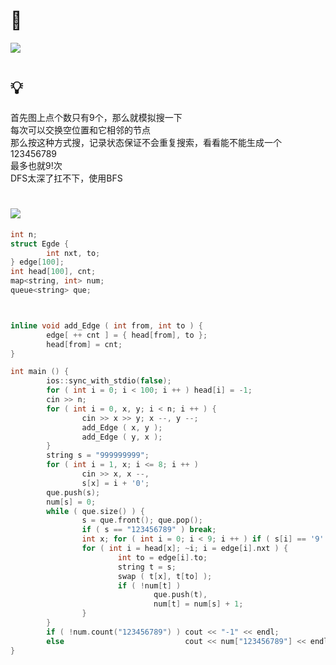 # 🔗
<a href="https://atcoder.jp/contests/abc224/tasks/abc224_d?lang=en"><img src="https://i.loli.net/2021/10/24/l8aiYwO6rHdM1E9.png"></a>

# 💡
首先图上点个数只有9个，那么就模拟搜一下  
每次可以交换空位置和它相邻的节点  
那么按这种方式搜，记录状态保证不会重复搜索，看看能不能生成一个123456789  
最多也就9!次  
DFS太深了扛不下，使用BFS

# <img src="https://img-blog.csdnimg.cn/20210713144601841.png" >
```cpp
int n;
struct Egde {
        int nxt, to;
} edge[100];
int head[100], cnt;
map<string, int> num;
queue<string> que;



inline void add_Edge ( int from, int to ) {
        edge[ ++ cnt ] = { head[from], to };
        head[from] = cnt;
}

int main () {
        ios::sync_with_stdio(false);
        for ( int i = 0; i < 100; i ++ ) head[i] = -1;
        cin >> n;
        for ( int i = 0, x, y; i < n; i ++ ) {
                cin >> x >> y; x --, y --;
                add_Edge ( x, y );
                add_Edge ( y, x );
        }
        string s = "999999999";
        for ( int i = 1, x; i <= 8; i ++ )
                cin >> x, x --,
                s[x] = i + '0';
        que.push(s);
        num[s] = 0;
        while ( que.size() ) {
                s = que.front(); que.pop();
                if ( s == "123456789" ) break;
                int x; for ( int i = 0; i < 9; i ++ ) if ( s[i] == '9' ) x = i;
                for ( int i = head[x]; ~i; i = edge[i].nxt ) {
                        int to = edge[i].to; 
                        string t = s;
                        swap ( t[x], t[to] ); 
                        if ( !num[t] )  
                                que.push(t), 
                                num[t] = num[s] + 1; 
                }
        }
        if ( !num.count("123456789") ) cout << "-1" << endl;
        else                           cout << num["123456789"] << endl;
}
```
